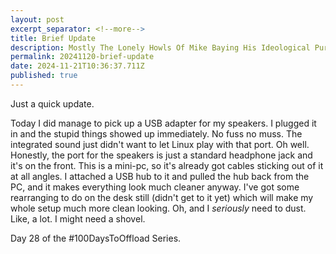 ```yaml
---
layout: post
excerpt_separator: <!--more-->
title: Brief Update 
description: Mostly The Lonely Howls Of Mike Baying His Ideological Purity At The Moon
permalink: 20241120-brief-update
date: 2024-11-21T10:36:37.711Z
published: true
---
```


Just a quick update. 

<!--more-->

Today I did manage to pick up a USB adapter for my speakers. I plugged it in and the stupid things showed up immediately. No fuss no muss. The integrated sound just didn't want to let Linux play with that port. Oh well. Honestly, the port for the speakers is just a standard headphone jack and it's on the front. This is a mini-pc, so it's already got cables sticking out of it at all angles. I attached a USB hub to it and pulled the hub back from the PC, and it makes everything look much cleaner anyway. I've got some rearranging to do on the desk still (didn't get to it yet) which will make my whole setup much more clean looking. Oh, and I _seriously_ need to dust. Like, a lot. I might need a shovel.

Day 28 of the #100DaysToOffload Series.
